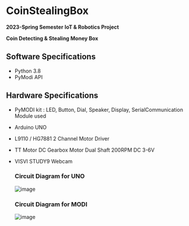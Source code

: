 # CoinStealingBox
  **2023-Spring Semester**
  **IoT & Robotics Project**

**Coin Detecting & Stealing Money Box**
## Software Specifications
  - Python 3.8
  - PyModi API
## Hardware Specifications
- PyMODI kit : LED, Button, Dial, Speaker, Display, SerialCommunication Module used
- Arduino UNO
- L9110 / HG7881 2 Channel Motor Driver
- TT Motor DC Gearbox Motor Dual Shaft 200RPM DC 3-6V
- VISVI STUDY9 Webcam
  
  ### Circuit Diagram for UNO
    ![image](https://github.com/dn0908/CoinStealingBox/assets/94898107/28d37473-b0f6-437b-9bb4-d15e8ed8cfdd)

  ### Circuit Diagram for MODI
    ![image](https://github.com/dn0908/CoinStealingBox/assets/94898107/5a1aded1-5686-4c4e-a2fb-78b6ca805442)


